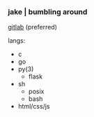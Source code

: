 ### jake | bumbling around

[gitlab](https://gitlab.com/JakeIsMeh) (preferred)

langs:
- c
- go
- py(3)
  - flask
- sh
  - posix
  - bash
- html/css/js
